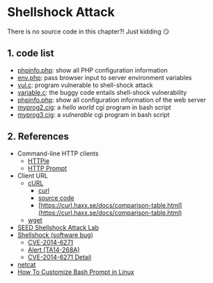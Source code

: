 # Shellshock Attack

There is no source code in this chapter?! Just kidding :smirk:

## 1. code list
* [phpinfo.php](.phpinfo.php): show all PHP configuration information
* [env.php](./env.php): pass browser input to server environment variables
* [vul.c](./vul.c): program vulnerable to shell-shock attack
* [variable.c](./variable.c): the buggy code entails shell-shock vulnerability
* [phpinfo.php](./phpinfo.php): show all configuration information of the web server
* [myprog2.cig](../../../../labs/lab04/code/myprog2.cgi): a *hello world* cgi program in bash script
* [myprog3.cig](../../../../labs/lab04/code/myprog3.cgi): a *vulnerable* cgi program in bash script

## 2. References
* Command-line HTTP clients
  * [HTTPie](https://httpie.org/)
  * [HTTP Prompt](http://http-prompt.com/)
* Client URL
  * [cURL](https://en.wikipedia.org/wiki/CURL)
    * [curl](https://curl.haxx.se/)
    * [source code](https://github.com/curl/curl)
    * [https://curl.haxx.se/docs/comparison-table.html](https://curl.haxx.se/docs/comparison-table.html)
  * [wget](http://www.gnu.org/software/wget/)
* [SEED Shellshock Attack Lab](https://seedsecuritylabs.org/Labs_16.04/Software/Shellshock/)
* [Shellshock (software bug)](https://en.wikipedia.org/wiki/Shellshock_(software_bug))
  * [CVE-2014-6271](https://cve.mitre.org/cgi-bin/cvename.cgi?name=cve-2014-6271)
  * [Alert (TA14-268A)](https://us-cert.cisa.gov/ncas/alerts/TA14-268A)
  * [CVE-2014-6271 Detail](https://nvd.nist.gov/vuln/detail/CVE-2014-6271)
* [netcat](https://en.wikipedia.org/wiki/Netcat)
* [How To Customize Bash Prompt in Linux](https://phoenixnap.com/kb/change-bash-prompt-linux)